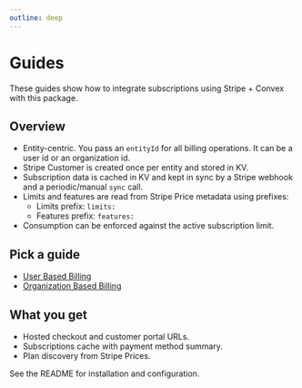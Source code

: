 ```yaml
---
outline: deep
---
```


# Guides

These guides show how to integrate subscriptions using Stripe + Convex with this package.

## Overview

- Entity-centric. You pass an `entityId` for all billing operations. It can be
  a user id or an organization id.
- Stripe Customer is created once per entity and stored in KV.
- Subscription data is cached in KV and kept in sync by a Stripe webhook and a
  periodic/manual `sync` call.
- Limits and features are read from Stripe Price metadata using prefixes:
  - Limits prefix: `limits:`
  - Features prefix: `features:`
- Consumption can be enforced against the active subscription limit.

## Pick a guide

- [User Based Billing](/guides/user-based-billing)
- [Organization Based Billing](/guides/organization-based-billing)

## What you get

- Hosted checkout and customer portal URLs.
- Subscriptions cache with payment method summary.
- Plan discovery from Stripe Prices.

See the README for installation and configuration.
